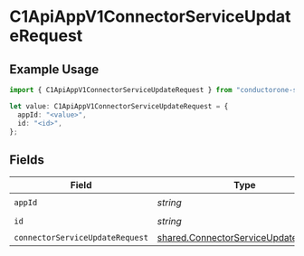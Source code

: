 # C1ApiAppV1ConnectorServiceUpdateRequest

## Example Usage

```typescript
import { C1ApiAppV1ConnectorServiceUpdateRequest } from "conductorone-sdk-typescript/sdk/models/operations";

let value: C1ApiAppV1ConnectorServiceUpdateRequest = {
  appId: "<value>",
  id: "<id>",
};
```

## Fields

| Field                                                                                               | Type                                                                                                | Required                                                                                            | Description                                                                                         |
| --------------------------------------------------------------------------------------------------- | --------------------------------------------------------------------------------------------------- | --------------------------------------------------------------------------------------------------- | --------------------------------------------------------------------------------------------------- |
| `appId`                                                                                             | *string*                                                                                            | :heavy_check_mark:                                                                                  | N/A                                                                                                 |
| `id`                                                                                                | *string*                                                                                            | :heavy_check_mark:                                                                                  | N/A                                                                                                 |
| `connectorServiceUpdateRequest`                                                                     | [shared.ConnectorServiceUpdateRequest](../../../sdk/models/shared/connectorserviceupdaterequest.md) | :heavy_minus_sign:                                                                                  | N/A                                                                                                 |